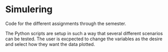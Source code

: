 # Simulering

Code for the different assignments through the semester.

The Python scripts are setup in such a way that several different scenarios can be tested. The user is excpected to change the variables as the desire and select how they want the data plotted.
